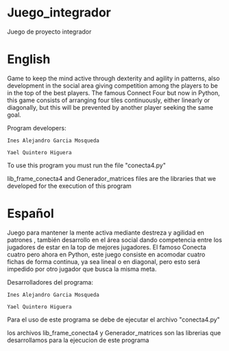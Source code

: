 # Juego_integrador
Juego de proyecto integrador 

# English
Game to keep the mind active through dexterity and agility in patterns, also development in the social area giving competition among the players to be in the top of the best players.
The famous Connect Four but now in Python, this game consists of arranging four tiles continuously, either linearly or diagonally, but this will be prevented by another player seeking the same goal.

Program developers:

    Ines Alejandro Garcia Mosqueda
    
    Yael Quintero Higuera

To use this program you must run the file "conecta4.py"

lib_frame_conecta4 and Generador_matrices files are the libraries that
we developed for the execution of this program

# Español
Juego para mantener la mente activa mediante destreza  y agilidad en patrones , también desarrollo en el área social dando competencia entre los jugadores de estar en la top de mejores jugadores.
El famoso Conecta cuatro pero ahora en Python, este juego consiste en acomodar cuatro fichas de forma continua, ya sea lineal o en diagonal, pero esto será impedido por otro jugador que busca la misma meta.

Desarrolladores del programa:

    Ines Alejandro Garcia Mosqueda
    
    Yael Quintero Higuera 

Para el uso de este programa se debe de ejecutar el archivo "conecta4.py"

los archivos lib_frame_conecta4 y Generador_matrices son las librerias que
desarrollamos para la ejecucion de este programa
